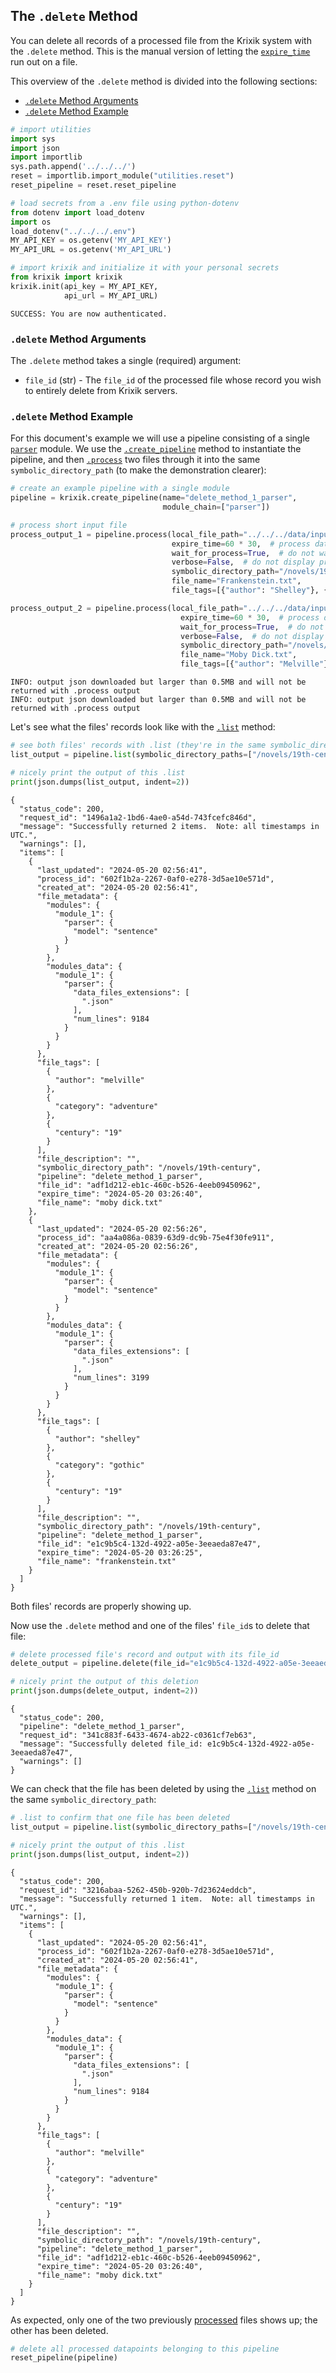 ## The `.delete` Method

You can delete all records of a processed file from the Krixik system with the `.delete` method. This is the manual version of letting the [`expire_time`](../parameters_processing_files_through_pipelines/process_method.md#core-.process-method-arguments) run out on a file.

This overview of the `.delete` method is divided into the following sections:

- [`.delete` Method Arguments](#.delete-method-arguments)
- [`.delete` Method Example](#.delete-method-example)


```python
# import utilities
import sys 
import json
import importlib
sys.path.append('../../../')
reset = importlib.import_module("utilities.reset")
reset_pipeline = reset.reset_pipeline

# load secrets from a .env file using python-dotenv
from dotenv import load_dotenv
import os
load_dotenv("../../../.env")
MY_API_KEY = os.getenv('MY_API_KEY')
MY_API_URL = os.getenv('MY_API_URL')

# import krixik and initialize it with your personal secrets
from krixik import krixik
krixik.init(api_key = MY_API_KEY, 
            api_url = MY_API_URL)
```

    SUCCESS: You are now authenticated.


### `.delete` Method Arguments

The `.delete` method takes a single (required) argument:

- `file_id` (str) - The `file_id` of the processed file whose record you wish to entirely delete from Krixik servers.

### `.delete` Method Example

For this document's example we will use a pipeline consisting of a single [`parser`](../../modules/ai_model_modules/parser_module.md) module.  We use the [`.create_pipeline`](../pipeline_creation/create_pipeline.md) method to instantiate the pipeline, and then [`.process`](../parameters_processing_files_through_pipelines/process_method.md) two files through it into the same `symbolic_directory_path` (to make the demonstration clearer):


```python
# create an example pipeline with a single module
pipeline = krixik.create_pipeline(name="delete_method_1_parser",
                                  module_chain=["parser"])

# process short input file
process_output_1 = pipeline.process(local_file_path="../../../data/input/Frankenstein.txt", # the initial local filepath where the input JSON file is stored
                                    expire_time=60 * 30,  # process data will be deleted from the Krixik system in 30 minutes
                                    wait_for_process=True,  # do not wait for process to complete before returning IDE control to user
                                    verbose=False,  # do not display process update printouts upon running code
                                    symbolic_directory_path="/novels/19th-century",
                                    file_name="Frankenstein.txt",
                                    file_tags=[{"author": "Shelley"}, {"category": "gothic"}, {"century": "19"}])

process_output_2 = pipeline.process(local_file_path="../../../data/input/Moby Dick.txt", # the initial local filepath where the input JSON file is stored
                                      expire_time=60 * 30,  # process data will be deleted from the Krixik system in 30 minutes
                                      wait_for_process=True,  # do not wait for process to complete before returning IDE control to user
                                      verbose=False,  # do not display process update printouts upon running code
                                      symbolic_directory_path="/novels/19th-century",
                                      file_name="Moby Dick.txt",
                                      file_tags=[{"author": "Melville"}, {"category": "adventure"}, {"century": "19"}])
```

    INFO: output json downloaded but larger than 0.5MB and will not be returned with .process output
    INFO: output json downloaded but larger than 0.5MB and will not be returned with .process output


Let's see what the files' records look like with the [`.list`](list_method.md) method:


```python
# see both files' records with .list (they're in the same symbolic_directory_path)
list_output = pipeline.list(symbolic_directory_paths=["/novels/19th-century"])

# nicely print the output of this .list
print(json.dumps(list_output, indent=2))
```

    {
      "status_code": 200,
      "request_id": "1496a1a2-1bd6-4ae0-a54d-743fcefc846d",
      "message": "Successfully returned 2 items.  Note: all timestamps in UTC.",
      "warnings": [],
      "items": [
        {
          "last_updated": "2024-05-20 02:56:41",
          "process_id": "602f1b2a-2267-0af0-e278-3d5ae10e571d",
          "created_at": "2024-05-20 02:56:41",
          "file_metadata": {
            "modules": {
              "module_1": {
                "parser": {
                  "model": "sentence"
                }
              }
            },
            "modules_data": {
              "module_1": {
                "parser": {
                  "data_files_extensions": [
                    ".json"
                  ],
                  "num_lines": 9184
                }
              }
            }
          },
          "file_tags": [
            {
              "author": "melville"
            },
            {
              "category": "adventure"
            },
            {
              "century": "19"
            }
          ],
          "file_description": "",
          "symbolic_directory_path": "/novels/19th-century",
          "pipeline": "delete_method_1_parser",
          "file_id": "adf1d212-eb1c-460c-b526-4eeb09450962",
          "expire_time": "2024-05-20 03:26:40",
          "file_name": "moby dick.txt"
        },
        {
          "last_updated": "2024-05-20 02:56:26",
          "process_id": "aa4a086a-0839-63d9-dc9b-75e4f30fe911",
          "created_at": "2024-05-20 02:56:26",
          "file_metadata": {
            "modules": {
              "module_1": {
                "parser": {
                  "model": "sentence"
                }
              }
            },
            "modules_data": {
              "module_1": {
                "parser": {
                  "data_files_extensions": [
                    ".json"
                  ],
                  "num_lines": 3199
                }
              }
            }
          },
          "file_tags": [
            {
              "author": "shelley"
            },
            {
              "category": "gothic"
            },
            {
              "century": "19"
            }
          ],
          "file_description": "",
          "symbolic_directory_path": "/novels/19th-century",
          "pipeline": "delete_method_1_parser",
          "file_id": "e1c9b5c4-132d-4922-a05e-3eeaeda87e47",
          "expire_time": "2024-05-20 03:26:25",
          "file_name": "frankenstein.txt"
        }
      ]
    }


Both files' records are properly showing up.

Now use the `.delete` method and one of the files' `file_id`s to delete that file:


```python
# delete processed file's record and output with its file_id
delete_output = pipeline.delete(file_id="e1c9b5c4-132d-4922-a05e-3eeaeda87e47")

# nicely print the output of this deletion
print(json.dumps(delete_output, indent=2))
```

    {
      "status_code": 200,
      "pipeline": "delete_method_1_parser",
      "request_id": "341c883f-6433-4674-ab22-c0361cf7eb63",
      "message": "Successfully deleted file_id: e1c9b5c4-132d-4922-a05e-3eeaeda87e47",
      "warnings": []
    }


We can check that the file has been deleted by using the [`.list`](list_method.md) method on the same `symbolic_directory_path`:


```python
# .list to confirm that one file has been deleted
list_output = pipeline.list(symbolic_directory_paths=["/novels/19th-century"])

# nicely print the output of this .list
print(json.dumps(list_output, indent=2))
```

    {
      "status_code": 200,
      "request_id": "3216abaa-5262-450b-920b-7d23624eddcb",
      "message": "Successfully returned 1 item.  Note: all timestamps in UTC.",
      "warnings": [],
      "items": [
        {
          "last_updated": "2024-05-20 02:56:41",
          "process_id": "602f1b2a-2267-0af0-e278-3d5ae10e571d",
          "created_at": "2024-05-20 02:56:41",
          "file_metadata": {
            "modules": {
              "module_1": {
                "parser": {
                  "model": "sentence"
                }
              }
            },
            "modules_data": {
              "module_1": {
                "parser": {
                  "data_files_extensions": [
                    ".json"
                  ],
                  "num_lines": 9184
                }
              }
            }
          },
          "file_tags": [
            {
              "author": "melville"
            },
            {
              "category": "adventure"
            },
            {
              "century": "19"
            }
          ],
          "file_description": "",
          "symbolic_directory_path": "/novels/19th-century",
          "pipeline": "delete_method_1_parser",
          "file_id": "adf1d212-eb1c-460c-b526-4eeb09450962",
          "expire_time": "2024-05-20 03:26:40",
          "file_name": "moby dick.txt"
        }
      ]
    }


As expected, only one of the two previously [processed](../parameters_processing_files_through_pipelines/process_method.md) files shows up; the other has been deleted.


```python
# delete all processed datapoints belonging to this pipeline
reset_pipeline(pipeline)
```
